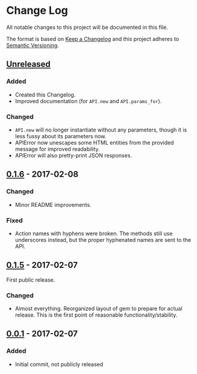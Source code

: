 # Change Log
All notable changes to this project will be documented in this file.

The format is based on [Keep a Changelog](http://keepachangelog.com/)
and this project adheres to [Semantic Versioning](http://semver.org/).

## [Unreleased]
### Added
- Created this Changelog.
- Improved documentation (for `API.new` and `API.params_for`).

### Changed
- `API.new` will no longer instantiate without any parameters, though it is less
  fussy about its parameters now.
- APIError now unescapes some HTML entities from the provided message for
improved readability.
- APIError will also pretty-print JSON responses.

## [0.1.6] - 2017-02-08
### Changed
- Minor README improvements.

### Fixed
- Action names with hyphens were broken. The methods still use underscores
instead, but the proper hyphenated names are sent to the API.

## [0.1.5] - 2017-02-07
First public release.

### Changed
- Almost everything. Reorganized layout of gem to prepare for actual release.
This is the first point of reasonable functionality/stability.

## [0.0.1] - 2017-02-07
### Added
- Initial commit, not publicly released

[Unreleased]: https://github.com/nomoon/lunanode/compare/v0.1.6...HEAD
[0.1.6]: https://github.com/nomoon/lunanode/compare/v0.1.5...v0.1.6
[0.1.5]: https://github.com/nomoon/lunanode/compare/v0.0.1...v0.1.5
[0.0.1]: https://github.com/nomoon/lunanode/releases/tag/v0.0.1
